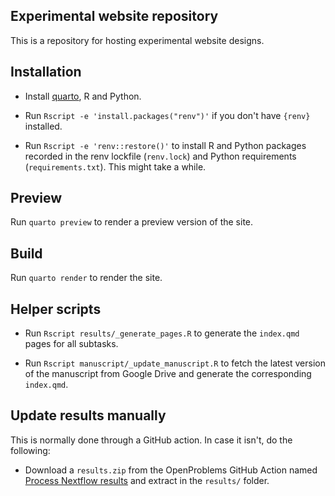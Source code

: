 ## Experimental website repository

This is a repository for hosting experimental website designs.

## Installation

* Install [quarto](https://quarto.org), R and Python.

* Run `Rscript -e 'install.packages("renv")'` if you don't have `{renv}` installed.

* Run `Rscript -e 'renv::restore()'` to install R and Python packages recorded in the renv lockfile (`renv.lock`) and Python requirements (`requirements.txt`).
  This might take a while.

## Preview

Run `quarto preview` to render a preview version of the site.

## Build

Run `quarto render` to render the site.

## Helper scripts

* Run `Rscript results/_generate_pages.R` to generate the `index.qmd` pages for all subtasks.

* Run `Rscript manuscript/_update_manuscript.R` to fetch the latest version of the manuscript from Google Drive and generate the corresponding `index.qmd`.

## Update results manually

This is normally done through a GitHub action. In case it isn't, do the following:

* Download a `results.zip` from the OpenProblems GitHub Action named [Process Nextflow results](https://github.com/openproblems-bio/openproblems/actions/workflows/process_results.yml) and extract in the `results/` folder. 
